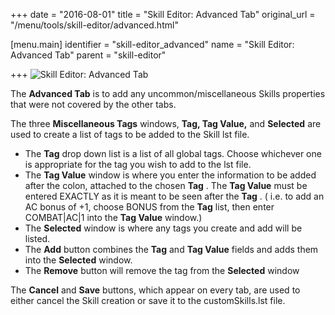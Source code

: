 +++
date = "2016-08-01"
title = "Skill Editor: Advanced Tab"
original_url = "/menu/tools/skill-editor/advanced.html"

[menu.main]
    identifier = "skill-editor_advanced"
    name = "Skill Editor: Advanced Tab"
    parent = "skill-editor"
    
+++
![Skill Editor: Advanced
Tab](../../../images/editors/skill/advancedtab.png)

The **Advanced Tab** is to add any uncommon/miscellaneous Skills
properties that were not covered by the other tabs.

The three **Miscellaneous Tags** windows, **Tag, Tag Value,** and
**Selected** are used to create a list of tags to be added to the Skill
lst file.

-   The **Tag** drop down list is a list of all global tags. Choose
    whichever one is appropriate for the tag you wish to add to the
    lst file.
-   The **Tag Value** window is where you enter the information to be
    added after the colon, attached to the chosen **Tag** . The **Tag
    Value** must be entered EXACTLY as it is meant to be seen after the
    **Tag** . ( i.e. to add an AC bonus of +1, choose BONUS from the
    **Tag** list, then enter COMBAT|AC|1 into the **Tag Value** window.)
-   The **Selected** window is where any tags you create and add will
    be listed.
-   The **Add** button combines the **Tag** and **Tag Value** fields and
    adds them into the **Selected** window.
-   The **Remove** button will remove the tag from the **Selected**
    window

The **Cancel** and **Save** buttons, which appear on every tab, are used
to either cancel the Skill creation or save it to the customSkills.lst
file.



